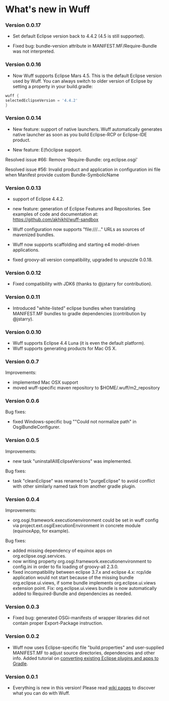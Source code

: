 # What's new in Wuff

### Version 0.0.17

- Set default Eclipse version back to 4.4.2 (4.5 is still supported).

- Fixed bug: bundle-version attribute in MANIFEST.MF/Require-Bundle was not interpreted.

### Version 0.0.16

- Now Wuff supports Eclipse Mars 4.5. This is the default Eclipse version used by Wuff. You can always switch to older version of Eclipse by setting a property in your build.gradle:

```groovy
wuff {
selectedEclipseVersion = '4.4.2'
}
```

### Version 0.0.14

- New feature: support of native launchers. Wuff automatically generates native launcher as soon as you build Eclipse-RCP or Eclipse-IDE product.

- New feature: E(fx)clipse support.

Resolved issue #66: Remove 'Require-Bundle: org.eclipse.osgi'

Resolved issue #56: Invalid product and application in configuration ini file when Manifest provide custom Bundle-SymbolicName

### Version 0.0.13

- support of Eclipse 4.4.2.

- new feature: generation of Eclipse Features and Repositories. See examples of code and documentation at: https://github.com/akhikhl/wuff-sandbox

- Wuff configuration now supports "file:///..." URLs as sources of mavenized bundles.

- Wuff now supports scaffolding and starting e4 model-driven applications.

- fixed groovy-all version compatibility, upgraded to unpuzzle 0.0.18.

### Version 0.0.12

- Fixed compatibility with JDK6 (thanks to @jstarry for contribution).

### Version 0.0.11

- Introduced "white-listed" eclipse bundles when translating MANIFEST.MF bundles to gradle dependencies (contribution by @jstarry).

### Version 0.0.10

- Wuff supports Eclipse 4.4 Luna (it is even the default platform).
- Wuff supports generating products for Mac OS X.

### Version 0.0.7

Improvements:
- implemented Mac OSX support
- moved wuff-specific maven repository to $HOME/.wuff/m2_repository

### Version 0.0.6

Bug fixes:
- fixed Windows-specific bug ""Could not normalize path" in OsgiBundleConfigurer.

### Version 0.0.5

Improvements:
- new task "uninstallAllEclipseVersions" was implemented.

Bug fixes:
- task "cleanEclipse" was renamed to "purgeEclipse" to avoid conflict with other similarly named task from another gradle plugin.

### Version 0.0.4

Improvements:
- org.osgi.framework.executionenvironment could be set in wuff config via project.ext.osgiExecutionEnvironment in concrete module (equinoxApp, for example).

Bug fixes:
- added missing dependency of equinox apps on org.eclipse.osgi.services.
- now writing property org.osgi.framework.executionenvironment to config.ini in order to fix loading of groovy-all 2.3.0.
- fixed incompatibility between eclipse 3.7.x and eclipse 4.x: rcp/ide application would not start because of the missing bundle org.eclipse.ui.views, 
  if some bundle implements org.eclipse.ui.views extension point. Fix: org.eclipse.ui.views bundle is now automatically added to Required-Bundle and dependencies as needed.

### Version 0.0.3

- Fixed bug: generated OSGi-manifests of wrapper libraries did not contain proper Export-Package instruction.

### Version 0.0.2

- Wuff now uses Eclipse-specific file "build.properties" and user-supplied MANIFEST.MF to adjust source directories, dependencies and other info.
  Added tutorial on [converting existing Eclipse plugins and apps to Gradle](../../wiki/Convert-existing-Eclipse-plugins-and-apps-to-Gradle).

### Version 0.0.1

- Everything is new in this version! Please read [wiki pages](../../wiki) to discover what you can do with Wuff.
